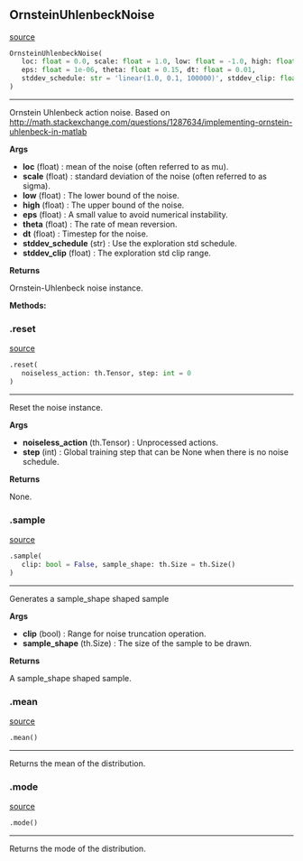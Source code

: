#


## OrnsteinUhlenbeckNoise
[source](https://github.com/RLE-Foundation/rllte/blob/main/rllte/xplore/distribution/ornstein_uhlenbeck_noise.py/#L34)
```python 
OrnsteinUhlenbeckNoise(
   loc: float = 0.0, scale: float = 1.0, low: float = -1.0, high: float = 1.0,
   eps: float = 1e-06, theta: float = 0.15, dt: float = 0.01,
   stddev_schedule: str = 'linear(1.0, 0.1, 100000)', stddev_clip: float = 0.3
)
```


---
Ornstein Uhlenbeck action noise.
Based on http://math.stackexchange.com/questions/1287634/implementing-ornstein-uhlenbeck-in-matlab


**Args**

* **loc** (float) : mean of the noise (often referred to as mu).
* **scale** (float) : standard deviation of the noise (often referred to as sigma).
* **low** (float) : The lower bound of the noise.
* **high** (float) : The upper bound of the noise.
* **eps** (float) : A small value to avoid numerical instability.
* **theta** (float) : The rate of mean reversion.
* **dt** (float) : Timestep for the noise.
* **stddev_schedule** (str) : Use the exploration std schedule.
* **stddev_clip** (float) : The exploration std clip range.


**Returns**

Ornstein-Uhlenbeck noise instance.


**Methods:**


### .reset
[source](https://github.com/RLE-Foundation/rllte/blob/main/rllte/xplore/distribution/ornstein_uhlenbeck_noise.py/#L80)
```python
.reset(
   noiseless_action: th.Tensor, step: int = 0
)
```

---
Reset the noise instance.


**Args**

* **noiseless_action** (th.Tensor) : Unprocessed actions.
* **step** (int) : Global training step that can be None when there is no noise schedule.


**Returns**

None.

### .sample
[source](https://github.com/RLE-Foundation/rllte/blob/main/rllte/xplore/distribution/ornstein_uhlenbeck_noise.py/#L103)
```python
.sample(
   clip: bool = False, sample_shape: th.Size = th.Size()
)
```

---
Generates a sample_shape shaped sample


**Args**

* **clip** (bool) : Range for noise truncation operation.
* **sample_shape** (th.Size) : The size of the sample to be drawn.


**Returns**

A sample_shape shaped sample.

### .mean
[source](https://github.com/RLE-Foundation/rllte/blob/main/rllte/xplore/distribution/ornstein_uhlenbeck_noise.py/#L138)
```python
.mean()
```

---
Returns the mean of the distribution.

### .mode
[source](https://github.com/RLE-Foundation/rllte/blob/main/rllte/xplore/distribution/ornstein_uhlenbeck_noise.py/#L143)
```python
.mode()
```

---
Returns the mode of the distribution.
